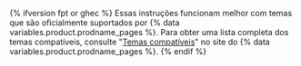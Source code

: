 {% ifversion fpt or ghec %}
Essas instruções funcionam melhor com temas que são oficialmente suportados por
{% data variables.product.prodname_pages %}. Para obter uma lista completa dos temas compatíveis, consulte "[Temas compatíveis](https://pages.github.com/themes/)" no site do {% data variables.product.prodname_pages %}.
{% endif %}
